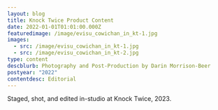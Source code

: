 ```yaml
---
layout: blog
title: Knock Twice Product Content
date: 2022-01-01T01:01:00.000Z
featuredimage: /image/evisu_cowichan_in_kt-1.jpg
images:
  - src: /image/evisu_cowichan_in_kt-1.jpg
  - src: /image/evisu_cowichan_in_kt-2.jpg
type: content
descblurb: Photography and Post-Production by Darin Morrison-Beer
postyear: "2022"
contentdesc: Editorial
---
```

Staged, shot, and edited in-studio at Knock Twice, 2023.

